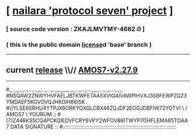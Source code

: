 
# [ [nailara 'protocol seven' project](http://nailara.network/) ]

### [ source code version : ZKAJLMVTMY-4682.0 ]

### ( this is the public domain [license](../license)d 'base' branch )
---
## current [release](https://github.com/nailara-technologies/protocol-7/releases) \\\\// [AMOS7-v2.27.9](https://github.com/nailara-technologies/protocol-7/releases/tag/AMOS7-v2.27.9)
---

#,,..,,,.,,..,...,.,,,,..,,..,,.,,,,,,,,,,.,,,..,,...,...,,,,,...,.,,,...,.,,,
#N5QAW2ZNWYHVFAELJBTKWFETAA5XVIQ4IVAWPIHVXJ35BFEWPZGZ3YMDAEF5KGVOVQJHKGIH66ISK
#\\\|YLSE6SRHU4YTPJX6ORKYGXGLCBX46ZQJDF2EOGJDBFIW72YOTVI \ / AMOS7 \ YOURUM ::
#\[7]Z44RKS5CQ4PCKQIEDVFCRY6VPY2WFOVB6ITWYP7GHFLEMA65TOAA 7  DATA SIGNATURE ::
#:::::::::::::::::::::::::::::::::::::::::::::::::::::::::::::::::::::::::::::
